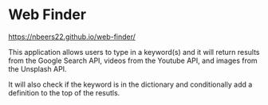 # Web Finder

https://nbeers22.github.io/web-finder/

This application allows users to type in a keyword(s) and it will return results from the Google Search API, videos from the Youtube API, and images from the Unsplash API.

It will also check if the keyword is in the dictionary and conditionally add a definition to the top of the resutls.
